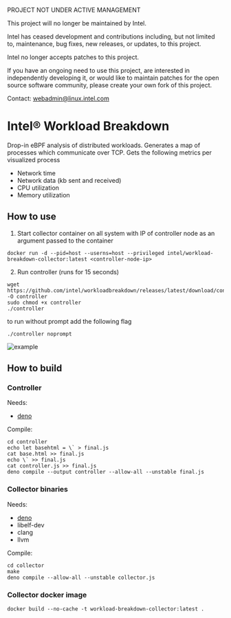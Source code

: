 PROJECT NOT UNDER ACTIVE MANAGEMENT

This project will no longer be maintained by Intel.

Intel has ceased development and contributions including, but not limited to, maintenance, bug fixes, new releases, or updates, to this project.  

Intel no longer accepts patches to this project.

If you have an ongoing need to use this project, are interested in independently developing it, or would like to maintain patches for the open source software community, please create your own fork of this project.  

Contact: webadmin@linux.intel.com
# Intel® Workload Breakdown
Drop-in eBPF analysis of distributed workloads. Generates a map of processes which communicate over TCP. Gets the following metrics per visualized process
- Network time
- Network data (kb sent and received)
-	CPU utilization
- Memory utilization

## How to use
1. Start collector container on all system with IP of controller node as an argument passed to the container
```
docker run -d --pid=host --userns=host --privileged intel/workload-breakdown-collector:latest <controller-node-ip>
```
2. Run controller (runs for 15 seconds)
```
wget https://github.com/intel/workloadbreakdown/releases/latest/download/controller -O controller
sudo chmod +x controller
./controller
```
to run without prompt add the following flag
```
./controller noprompt
```
![example](https://user-images.githubusercontent.com/86739774/206239965-7db96c92-6515-44ae-b063-a6970c762ae9.gif)


## How to build
### Controller
Needs:
- [deno](https://deno.land/)

Compile:
```
cd controller
echo let basehtml = \` > final.js
cat base.html >> final.js
echo \` >> final.js
cat controller.js >> final.js
deno compile --output controller --allow-all --unstable final.js
```
### Collector binaries
Needs:
- [deno](https://deno.land/)
- libelf-dev
- clang
- llvm

Compile:
```
cd collector
make
deno compile --allow-all --unstable collector.js
```
### Collector docker image
```
docker build --no-cache -t workload-breakdown-collector:latest .
